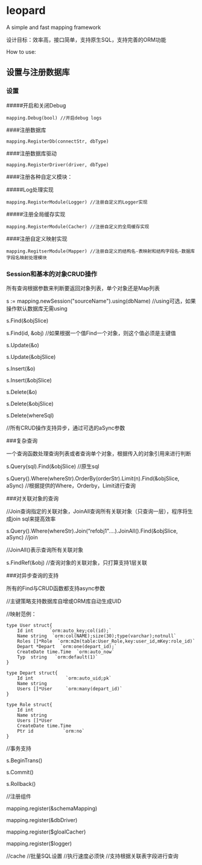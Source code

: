 leopard
=======

A simple and fast mapping framework

设计目标：效率高，接口简单，支持原生SQL，支持完善的ORM功能

How to use:

## 设置与注册数据库

### 设置

#####开启和关闭Debug

    mapping.Debug(bool) //开启debug logs
    
####注册数据库

    mapping.RegisterDb(connectStr, dbType)
    
####注册数据库驱动

    mapping.RegisterDriver(driver, dbType)
    
####注册各种自定义模块：

#####Log处理实现

    mapping.RegisterModule(Logger) //注册自定义的Logger实现
    
#####注册全局缓存实现

    mapping.RegisterModule(Cacher) //注册自定义的全局缓存实现
    
####注册自定义映射实现

    mapping.RegitserModule(Mapper) //注册自定义的结构名-表映射和结构字段名-数据库字段名映射处理模块
    
### Session和基本的对象CRUD操作

所有查询根据参数来判断要返回对象列表，单个对象还是Map列表

s := mapping.newSession("sourceName").using(dbName) //using可选，如果操作默认数据库无需using

s.Find(&objSlice)

s.Find(id, &obj)    //如果根据一个值Find一个对象，则这个值必须是主键值

s.Update(&o)

s.Update(&objSlice)

s.Insert(&o)

s.Insert(&objSlice)

s.Delete(&o)

s.Delete(&objSlice)

s.Delete(whereSql)

//所有CRUD操作支持异步，通过可选的aSync参数

###复杂查询

一个查询函数处理查询列表或者查询单个对象，根据传入的对象引用来进行判断

s.Query(sql).Find(&objSlice) //原生sql

s.Query().Where(whereStr).OrderBy(orderStr).Limit(n).Find(&objSlice, aSync) //根据提供的Where，Orderby，Limit进行查询

###对关联对象的查询

//Join查询指定的关联对象，JoinAll查询所有关联对象（只查询一层），程序将生成join sql来提高效率

s.Query().Where(whereStr).Join(“refobj1"....).JoinAll().Find(&objSlice, aSync) //join

//JoinAll()表示查询所有关联对象

s.FindRef(&obj)  //查询对象的关联对象，只打算支持1层关联

###对异步查询的支持

所有的Find与CRUD函数都支持async参数

//主键策略支持数据库自增或ORM库自动生成UID

//映射范例：

    type User struct{
	    Id int      `orm:auto_key;col(id);`
		Name string  `orm:col(NAME);size(30);type(varchar);notnull`
		Roles []*Role  `orm:m2m(table:User_Role,key:user_id,mKey:role_id)`
		Depart *Depart  `orm:one(depart_id);`
		CreateDate time.Time  `orm:auto_now`
		Typ  string   `orm:default(1)`
	}
	
	type Depart struct{
	    Id int            `orm:auto_uid;pk`
		Name string       
		Users []*User     `orm:many(depart_id)`
	}
	
	type Role struct{
	    Id int
		Name string
		Users []*User
		CreateDate time.Time
		Ptr id           `orm:no`
	}



//事务支持

s.BeginTrans()

s.Commit()

s.Rollback()

//注册组件

mapping.register(&schemaMapping)

mapping.register(&dbDriver)

mapping.register($gloalCacher)

mapping.register($logger)

//cache
//批量SQL设置
//执行速度必须快
//支持根据关联表字段进行查询




